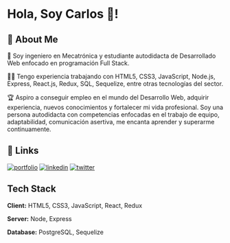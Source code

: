 
# Hola, Soy Carlos 👋!

## 🚀 About Me

👋 Soy ingeniero en Mecatrónica y estudiante autodidacta de Desarrollado Web enfocado en programación Full Stack.

👨‍💻 Tengo experiencia trabajando con HTML5, CSS3, JavaScript, Node.js, Express, React.js, Redux, SQL, Sequelize, entre otras tecnologías del sector. 

🏆 Aspiro a conseguir empleo en el mundo del Desarrollo Web, adquirir experiencia, nuevos conocimientos y fortalecer mi vida profesional. Soy una persona autodidacta con competencias enfocadas en el trabajo de equipo, adaptabilidad, comunicación asertiva, me encanta aprender y superarme continuamente.

## 🔗 Links
[![portfolio](https://img.shields.io/badge/my_portfolio-000?style=for-the-badge&logo=ko-fi&logoColor=white)](https://ectoplasmic-towers.000webhostapp.com/)
[![linkedin](https://img.shields.io/badge/linkedin-0A66C2?style=for-the-badge&logo=linkedin&logoColor=white)](www.linkedin.com/in/juan-carlos-islas-lopez)
[![twitter](https://img.shields.io/badge/twitter-1DA1F2?style=for-the-badge&logo=twitter&logoColor=white)](https://twitter.com/CarlosIs5294)

## Tech Stack

**Client:** HTML5, CSS3, JavaScript, React, Redux

**Server:** Node, Express

**Database:** PostgreSQL, Sequelize
